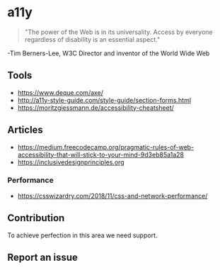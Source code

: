 # a11y
> "The power of the Web is in its universality. Access by everyone regardless of disability is an essential aspect."

-Tim Berners-Lee, W3C Director and inventor of the World Wide Web

## Tools

* https://www.deque.com/axe/
* http://a11y-style-guide.com/style-guide/section-forms.html
* https://moritzgiessmann.de/accessibility-cheatsheet/

## Articles

* https://medium.freecodecamp.org/pragmatic-rules-of-web-accessibility-that-will-stick-to-your-mind-9d3eb85a1a28
* https://inclusivedesignprinciples.org

### Performance

* https://csswizardry.com/2018/11/css-and-network-performance/

## Contribution

To achieve perfection in this area we need support.

## Report an issue
